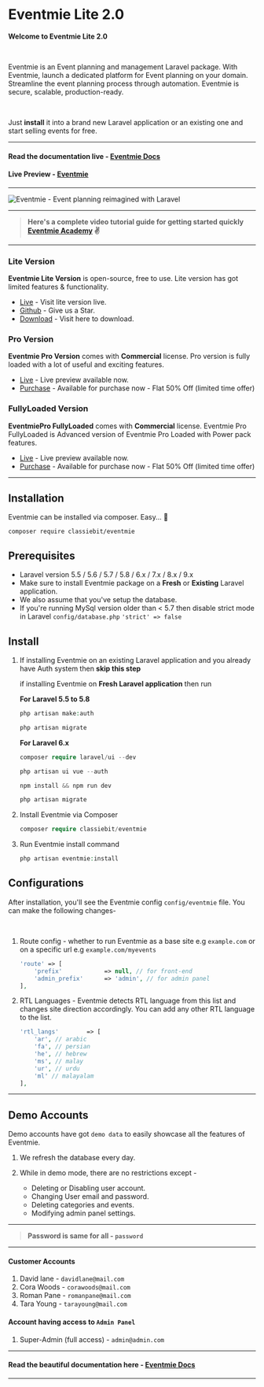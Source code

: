 # Eventmie Lite 2.0

**Welcome to Eventmie Lite 2.0**

<br>

Eventmie is an Event planning and management Laravel package. With Eventmie, launch a dedicated platform for Event planning on your domain. Streamline the event planning process through automation. Eventmie is secure, scalable, production-ready.

<br>

Just **install** it into a brand new Laravel application or an existing one and start selling events for free.

---

#### Read the documentation live - [Eventmie Docs](https://eventmie-docs.classiebit.com)

#### Live Preview - [Eventmie](https://eventmie.classiebit.com)

---

![Eventmie - Event planning reimagined with Laravel](https://eventmie-docs.classiebit.com/images/eventmie-docs-banner-1.jpg "Event planning reimagined with Laravel")

---

> **Here's a complete video tutorial guide for getting started quickly [Eventmie Academy](https://classiebit.com/academy/eventmie/getting-started) ✌️**

---

### Lite Version

**Eventmie Lite Version** is open-source, free to use. Lite version has got limited features & functionality.

+ [Live](https://eventmie.classiebit.com) - Visit lite version live.
+ [Github](https://github.com/classiebit/eventmie) - Give us a Star.
+ [Download](https://classiebit.com/eventmie) - Visit here to download.


### Pro Version

**Eventmie Pro Version** comes with **Commercial** license. Pro version is fully loaded with a lot of useful and exciting features.

+ [Live](https://eventmie-pro.classiebit.com) - Live preview available now.
+ [Purchase](https://classiebit.com/eventmie-pro) - Available for purchase now - Flat 50% Off (limited time offer)



### FullyLoaded Version

**EventmiePro FullyLoaded** comes with **Commercial** license. Eventmie Pro FullyLoaded is Advanced version of Eventmie Pro Loaded with Power pack features.

+ [Live](https://eventmie-pro-fullyloaded.classiebit.com) - Live preview available now.
+ [Purchase](https://classiebit.com/eventmie-pro-fullyloaded) - Available for purchase now - Flat 50% Off (limited time offer)

---

## Installation

Eventmie can be installed via composer. Easy... 🍻

    composer require classiebit/eventmie
    

## Prerequisites

* Laravel version 5.5 / 5.6 / 5.7 / 5.8 / 6.x / 7.x / 8.x / 9.x
* Make sure to install Eventmie package on a **Fresh** or **Existing** Laravel application. 
* We also assume that you've setup the database.
* If you're running MySql version older than < 5.7 then disable strict mode in Laravel `config/database.php` `'strict' => false`


## Install

1. If installing Eventmie on an existing Laravel application and you already have Auth system then **skip this step**

    if installing Eventmie on **Fresh Laravel application** then run 

    **For Laravel 5.5 to 5.8**

    ```php
    php artisan make:auth

    php artisan migrate
    ```

    **For Laravel 6.x**

    ```php
    composer require laravel/ui --dev

    php artisan ui vue --auth

    npm install && npm run dev

    php artisan migrate
    ```

2. Install Eventmie via Composer

    ```php
    composer require classiebit/eventmie
    ```

3. Run Eventmie install command

    ```php
    php artisan eventmie:install
    ```


## Configurations

After installation, you'll see the Eventmie config `config/eventmie` file. You can make the following changes-

<br>

1. Route config - whether to run Eventmie as a base site e.g `example.com` or on a specific url e.g `example.com/myevents`

    ```php
    'route' => [
        'prefix'            => null, // for front-end
        'admin_prefix'      => 'admin', // for admin panel
    ],
    ```

2. RTL Languages - Eventmie detects RTL language from this list and changes site direction accordingly. You can add any other RTL language to the list.

    ```php
    'rtl_langs'        => [
        'ar', // arabic
        'fa', // persian
        'he', // hebrew
        'ms', // malay
        'ur', // urdu
        'ml' // malayalam
    ],
    ```

---

## Demo Accounts

Demo accounts have got `demo data` to easily showcase all the features of Eventmie.

1. We refresh the database every day.
2. While in demo mode, there are no restrictions except -

    - Deleting or Disabling user account.
    - Changing User email and password.
    - Deleting categories and events.
    - Modifying admin panel settings.


---

> **Password is same for all - `password`**

---

#### Customer Accounts

1. David lane         - `davidlane@mail.com`
2. Cora Woods         - `corawoods@mail.com`
3. Roman Pane         - `romanpane@mail.com`
4. Tara Young         - `tarayoung@mail.com`


#### Account having access to `Admin Panel`

1. Super-Admin (full access)    - `admin@admin.com`


---

#### Read the beautiful documentation here - [Eventmie Docs](https://eventmie-docs.classiebit.com)

---